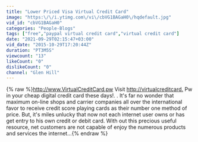 ```yaml
---
title: "Lower Priced Visa Virtual Credit Card"
image: "https:\/\/i.ytimg.com\/vi\/cbVG1BAGaH0\/hqdefault.jpg"
vid_id: "cbVG1BAGaH0"
categories: "People-Blogs"
tags: ["free","paypal virtual credit card","virtual credit card"]
date: "2021-09-29T02:15:47+03:00"
vid_date: "2015-10-29T17:20:44Z"
duration: "PT3M5S"
viewcount: "13"
likeCount: "0"
dislikeCount: "0"
channel: "Glen Hill"
---
```

{% raw %}<a rel="nofollow" target="blank" href="http://www.VirtualCreditCard.pw">http://www.VirtualCreditCard.pw</a> Visit <a rel="nofollow" target="blank" href="http://virtualcreditcard.">http://virtualcreditcard.</a> Pw in your cheap digital credit card these days!. . It's far no wonder that maximum on-line shops and carrier companies all over the international favor to receive credit score playing cards as their number one method of price. But, it's miles unlucky that now not each internet user owns or has get entry to his own credit or debit card. With out this precious useful resource, net customers are not capable of enjoy the numerous products and services the internet...{% endraw %}
